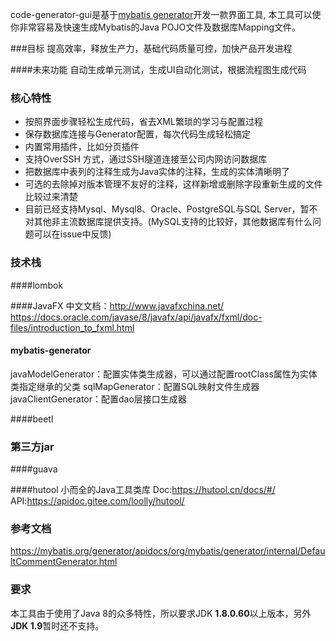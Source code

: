 
code-generator-gui是基于[mybatis generator](http://www.mybatis.org/generator/index.html)开发一款界面工具, 本工具可以使你非常容易及快速生成Mybatis的Java POJO文件及数据库Mapping文件。

###目标
提高效率，释放生产力，基础代码质量可控，加快产品开发进程

####未来功能
自动生成单元测试，生成UI自动化测试，根据流程图生成代码

### 核心特性
* 按照界面步骤轻松生成代码，省去XML繁琐的学习与配置过程
* 保存数据库连接与Generator配置，每次代码生成轻松搞定
* 内置常用插件，比如分页插件
* 支持OverSSH 方式，通过SSH隧道连接至公司内网访问数据库
* 把数据库中表列的注释生成为Java实体的注释，生成的实体清晰明了
* 可选的去除掉对版本管理不友好的注释，这样新增或删除字段重新生成的文件比较过来清楚
* 目前已经支持Mysql、Mysql8、Oracle、PostgreSQL与SQL Server，暂不对其他非主流数据库提供支持。(MySQL支持的比较好，其他数据库有什么问题可以在issue中反馈)

### 技术栈
####lombok

####JavaFX
中文文档：http://www.javafxchina.net/
https://docs.oracle.com/javase/8/javafx/api/javafx/fxml/doc-files/introduction_to_fxml.html

#### mybatis-generator
javaModelGenerator：配置实体类生成器，可以通过配置rootClass属性为实体类指定继承的父类
sqlMapGenerator：配置SQL映射文件生成器
javaClientGenerator：配置dao层接口生成器

####beetl

### 第三方jar
####guava

####hutool
小而全的Java工具类库
Doc:https://hutool.cn/docs/#/
API:https://apidoc.gitee.com/loolly/hutool/ 


### 参考文档
https://mybatis.org/generator/apidocs/org/mybatis/generator/internal/DefaultCommentGenerator.html


### 要求
本工具由于使用了Java 8的众多特性，所以要求JDK <strong>1.8.0.60</strong>以上版本，另外<strong>JDK 1.9</strong>暂时还不支持。
